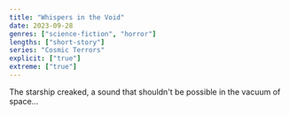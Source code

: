```yaml
---
title: "Whispers in the Void"
date: 2023-09-28
genres: ["science-fiction", "horror"]
lengths: ["short-story"]
series: "Cosmic Terrors"
explicit: ["true"]
extreme: ["true"]
---
```


The starship creaked, a sound that shouldn't be possible in the vacuum of space...
